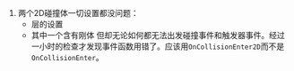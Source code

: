 1. 两个2D碰撞体一切设置都没问题：
	- 层的设置
	- 其中一个含有刚体
	但却无论如何都无法出发碰撞事件和触发器事件。经过一小时的检查才发现事件函数用错了。应该用`OnCollisionEnter2D`而不是`OnCollisionEnter`。